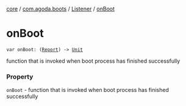 [core](../../index.md) / [com.agoda.boots](../index.md) / [Listener](index.md) / [onBoot](./on-boot.md)

# onBoot

`var onBoot: (`[`Report`](../-report/index.md)`) -> `[`Unit`](https://kotlinlang.org/api/latest/jvm/stdlib/kotlin/-unit/index.html)

function that is invoked when boot process has finished successfully

### Property

`onBoot` - function that is invoked when boot process has finished successfully
